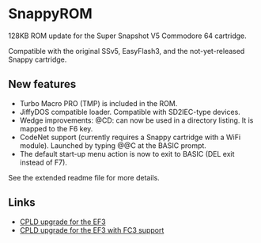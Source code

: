 # SnappyROM
128KB ROM update for the Super Snapshot V5 Commodore 64 cartridge.

Compatible with the original SSv5, EasyFlash3, and the not-yet-released Snappy cartridge.

## New features
+ Turbo Macro PRO (TMP) is included in the ROM. 
+ JiffyDOS compatible loader.  Compatible with SD2IEC-type devices.
+ Wedge improvements:  @CD: can now be used in a directory listing.  It is mapped to the F6 key.
+ CodeNet support (currently requires a Snappy cartridge with a WiFi module).  Launched by typing @@C at the BASIC prompt.
+ The default start-up menu action is now to exit to BASIC (DEL exit instead of F7).

See the extended readme file for more details.

## Links
+ [CPLD upgrade for the EF3](https://github.com/adrianglz64/easyflash3-cpld)
+ [CPLD upgrade for the EF3 with FC3 support](https://github.com/adrianglz64/easyflash3-fc3)
